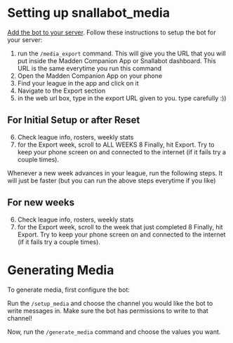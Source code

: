 # Setting up snallabot_media

[Add the bot to your server](https://discord.com/oauth2/authorize?client_id=1130308137451257867&permissions=2048&scope=bot). Follow these instructions to setup the bot for your server:

1. run the `/media_export` command. This will give you the URL that you will put inside the Madden Companion App or Snallabot dashboard. This URL is the same everytime you run this command
2. Open the Madden Companion App on your phone
3. Find your league in the app and click on it
4. Navigate to the Export section
5. in the web url box, type in the export URL given to you. type carefully :))

## For Initial Setup or after Reset

6. Check league info, rosters, weekly stats
7. for the Export week, scroll to ALL WEEKS
8  Finally, hit Export. Try to keep your phone screen on and connected to the internet (if it fails try a couple times).

Whenever a new week advances in your league, run the following steps. It will just be faster (but you can run the above steps everytime if you like)

## For new weeks

6. Check league info, rosters, weekly stats
7. for the Export week, scroll to the week that just completed
8  Finally, hit Export. Try to keep your phone screen on and connected to the internet (if it fails try a couple times).

# Generating Media

To generate media, first configure the bot:

Run the `/setup_media` and choose the channel you would like the bot to write messages in. Make sure the bot has permissions to write to that channel!

Now, run the `/generate_media` command and choose the values you want. 
